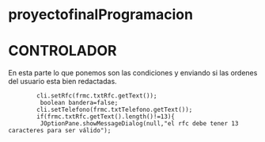 # proyectofinalProgramacion

# CONTROLADOR


En esta parte lo que ponemos son las condiciones y enviando si las ordenes del usuario esta bien redactadas.

            cli.setRfc(frmc.txtRfc.getText());
             boolean bandera=false;
            cli.setTelefono(frmc.txtTelefono.getText());
            if(frmc.txtRfc.getText().length()!=13){
             JOptionPane.showMessageDialog(null,"el rfc debe tener 13 caracteres para ser válido");
